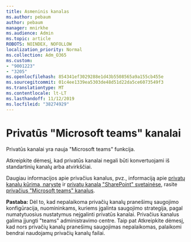```yaml
---
title: Asmeninis kanalas
ms.author: pebaum
author: pebaum
manager: mnirkhe
ms.audience: Admin
ms.topic: article
ROBOTS: NOINDEX, NOFOLLOW
localization_priority: Normal
ms.collection: Adm_O365
ms.custom:
- "9001223"
- "3205"
ms.openlocfilehash: 854341ef3029288e1d43b5508565a9a155cb455e
ms.sourcegitcommit: 01c4ee1339ea5303de48d51d22da5ce6073549f3
ms.translationtype: MT
ms.contentlocale: lt-LT
ms.lasthandoff: 11/12/2019
ms.locfileid: "38274929"
---
```

# <a name="private-channels-in-microsoft-teams"></a>Privatūs "Microsoft teams" kanalai

Privatūs kanalai yra nauja "Microsoft teams" funkcija. 

Atkreipkite dėmesį, kad privatūs kanalai negali būti konvertuojami iš standartinių kanalų arba atvirkščiai.

Daugiau informacijos apie privačius kanalus, pvz., informaciją apie [privatų kanalų kūrimą, narystę](https://docs.microsoft.com/MicrosoftTeams/private-channels#private-channel-creation-and-membership) ir [privatų kanalą "SharePoint" svetainėse](https://docs.microsoft.com/MicrosoftTeams/private-channels#private-channel-sharepoint-sites), rasite [privačius "Microsoft teams" kanalus](https://docs.microsoft.com/en-us/MicrosoftTeams/private-channels). 

**Pastaba:** Dėl to, kad nepalaikoma privačių kanalų pranešimų saugojimo konfigūracija, nuomininkams, kuriems įgalinta saugojimo strategija, pagal numatytuosius nustatymus neįgalinti privatūs kanalai. Privačius kanalus galima įjungti "teams" administravimo centre. Taip pat Atkreipkite dėmesį, kad nors privačių kanalų pranešimų saugojimas nepalaikomas, palaikomi bendrai naudojamų privačių kanalų failai.